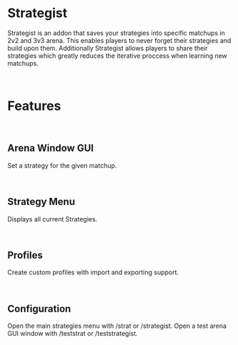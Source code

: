 # Strategist

Strategist is an addon that saves your strategies into specific matchups in 2v2 and 3v3 arena. This enables players to never forget their strategies and build upon them. Additionally Strategist allows players to share their strategies which greatly reduces the iterative proccess when learning new matchups.

 

# Features

 

## Arena Window GUI

Set a strategy for the given matchup.

 

## Strategy Menu


Displays all current Strategies.

 

## Profiles

Create custom profiles with import and exporting support.

 

## Configuration

Open the main strategies menu with /strat or /strategist. Open a test arena GUI window with /teststrat or /teststrategist.
